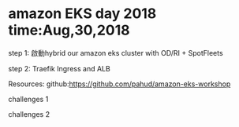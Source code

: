 # amazon EKS day 2018 time:Aug,30,2018
step 1: 啟動hybrid our amazon eks cluster with OD/RI + SpotFleets

step 2: Traefik Ingress and ALB

Resources:
github:https://github.com/pahud/amazon-eks-workshop

challenges 1

challenges 2 